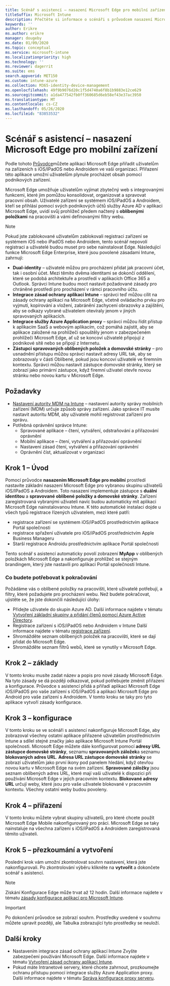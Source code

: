 ```yaml
---
title: Scénář s asistencí – nasazení Microsoft Edge pro mobilní zařízení
titleSuffix: Microsoft Intune
description: Přečtěte si informace o scénáři s průvodcem nasazení Microsoft Edge pro mobilní zařízení z portálu pro správu Microsoft 365.
keywords: ''
author: Erikre
ms.author: erikre
manager: dougeby
ms.date: 01/09/2020
ms.topic: conceptual
ms.service: microsoft-intune
ms.localizationpriority: high
ms.technology: ''
ms.reviewer: dagerrit
ms.suite: ems
search.appverid: MET150
ms.custom: intune-azure
ms.collection: M365-identity-device-management
ms.openlocfilehash: 49f9b9076d20c1f5d4740a6f8b1b9883e12ce629
ms.sourcegitcommit: a1da477542fb0ff360685d6eb58ef43e37ac3950
ms.translationtype: MT
ms.contentlocale: cs-CZ
ms.lasthandoff: 05/26/2020
ms.locfileid: "83853532"
---
```

# <a name="guided-scenario---deploy-microsoft-edge-for-mobile"></a>Scénář s asistencí – nasazení Microsoft Edge pro mobilní zařízení

Podle tohoto [Průvodce](guided-scenarios-overview.md)můžete aplikaci Microsoft Edge přiřadit uživatelům na zařízeních s iOS/IPadOS nebo Androidem ve vaší organizaci. Přiřazení této aplikace umožní uživatelům plynule procházet obsah pomocí podnikových zařízení.

Microsoft Edge umožňuje uživatelům vyjímat zbytečný web s integrovanými funkcemi, které jim pomůžou konsolidovat, organizovat a spravovat pracovní obsah. Uživatelé zařízení se systémem iOS/iPadOS a Androidem, kteří se přihlásí pomocí svých podnikových účtů služby Azure AD v aplikaci Microsoft Edge, uvidí svůj prohlížeč předem načtený s **oblíbenými položkami** na pracovišti a vámi definovanými filtry webu.

> [!NOTE]
> Pokud jste zablokované uživatelům zablokovali registraci zařízení se systémem iOS nebo iPadOS nebo Androidem, tento scénář nepovolí registraci a uživatelé budou muset pro sebe nainstalovat Edge.
Následující funkce Microsoft Edge Enterprise, které jsou povolené zásadami Intune, zahrnují:

- **Dual-identity** – uživatelé můžou pro procházení přidat jak pracovní účet, tak i osobní účet. Mezi těmito dvěma identitami se dokončí oddělení, které se podobá architektuře a prostředí v aplikacích Office 365 a Outlook. Správci Intune budou moct nastavit požadované zásady pro chráněné prostředí pro procházení v rámci pracovního účtu.
- **Integrace zásad ochrany aplikací Intune** – správci teď můžou cílit na zásady ochrany aplikací na Microsoft Edge, včetně ovládacího prvku pro vyjmutí, kopírování a vložení, zabránění zachycení obrazovky a zajištění, aby se odkazy vybrané uživatelem otevíraly jenom v jiných spravovaných aplikacích.
- **Integrace služby Azure Application proxy** – správci můžou řídit přístup k aplikacím SaaS a webovým aplikacím, což pomáhá zajistit, aby se aplikace založené na prohlížeči spouštěly jenom v zabezpečeném prohlížeči Microsoft Edge, ať už se koncoví uživatelé připojují z podnikové sítě nebo se připojí z Internetu.
- **Zástupci spravovaných oblíbených položek a domovské stránky** – pro usnadnění přístupu můžou správci nastavit adresy URL tak, aby se zobrazovaly v části Oblíbené, pokud jsou koncoví uživatelé ve firemním kontextu. Správci můžou nastavit zástupce domovské stránky, který se zobrazí jako primární zástupce, když firemní uživatel otevře novou stránku nebo novou kartu v Microsoft Edge.

## <a name="prerequisites"></a>Požadavky

- [Nastavení autority MDM na Intune](mdm-authority-set.md#set-mdm-authority-to-intune) – nastavení autority správy mobilních zařízení (MDM) určuje způsob správy zařízení. Jako správce IT musíte nastavit autoritu MDM, aby uživatelé mohli registrovat zařízení pro správu.
- Potřebná oprávnění správce Intune:
  - Spravované aplikace – čtení, vytváření, odstraňování a přiřazování oprávnění
  - Mobilní aplikace – čtení, vytváření a přiřazování oprávnění
  - Nastavení zásad čtení, vytváření a přiřazování oprávnění
  - Oprávnění číst, aktualizovat v organizaci

## <a name="step-1---introduction"></a>Krok 1 – Úvod

Pomocí průvodce **nasazením Microsoft Edge pro mobilní** prostředí nastavíte základní nasazení Microsoft Edge pro vybranou skupinu uživatelů iOS/IPadOS a Androidem. Toto nasazení implementuje zástupce s **duální identitou** a **spravované oblíbené položky a domovské stránky**. Zařízení zaregistrovaná vybranými uživateli navíc budou automaticky mít aplikaci Microsoft Edge nainstalovanou Intune. K této automatické instalaci dojde u všech typů registrace řízených uživatelem, mezi které patří:

- registrace zařízení se systémem iOS/iPadOS prostřednictvím aplikace Portál společnosti
- registrace spřažení uživatele pro iOS/iPadOS prostřednictvím Apple Business Manageru
- Starší registrace Androidu prostřednictvím aplikace Portál společnosti

Tento scénář s asistencí automaticky povolí zobrazení **MyApp** v oblíbených položkách Microsoft Edge a nakonfiguruje prohlížeč se stejným brandingem, který jste nastavili pro aplikaci Portál společnosti Intune.

### <a name="what-you-will-need-to-continue"></a>Co budete potřebovat k pokračování

Požádáme vás o oblíbené položky na pracovišti, které uživatelé potřebují, a filtry, které požadujete pro procházení webu. Než budete pokračovat, ujistěte se, že jste dokončili následující úlohy:

- Přidejte uživatele do skupin Azure AD. Další informace najdete v tématu [Vytvoření základní skupiny a přidání členů pomocí Azure Active Directory](https://go.microsoft.com/fwlink/?linkid=2102458).
- Registrace zařízení s iOS/iPadOS nebo Androidem v Intune Další informace najdete v tématu [registrace zařízení](https://go.microsoft.com/fwlink/?linkid=2102547).
- Shromážděte seznam oblíbených položek na pracovišti, které se dají přidat do Microsoft Edge.
- Shromážděte seznam filtrů webů, které se vynutily v Microsoft Edge.

## <a name="step-2---basics"></a>Krok 2 – základy

V tomto kroku musíte zadat název a popis pro nové zásady Microsoft Edge. Na tyto zásady se dá později odkazovat, pokud potřebujete změnit přiřazení a konfigurace. Průvodce s asistencí přidá a přiřadí aplikaci Microsoft Edge iOS/iPadOS pro vaše zařízení s iOS/iPadOS a aplikaci Microsoft Edge pro Android pro vaše zařízení s Androidem. V tomto kroku se taky pro tyto aplikace vytvoří zásady konfigurace.

## <a name="step-3---configuration"></a>Krok 3 – konfigurace

V tomto kroku se ve scénáři s asistencí nakonfiguruje Microsoft Edge, aby zobrazoval všechny ostatní aplikace přiřazené uživatelům prostřednictvím Intune a sdílel stejné značky jako aplikace Microsoft Intune Portál společnosti. Microsoft Edge můžete dále konfigurovat pomocí **adresy URL zástupce domovské stránky**, seznamu **spravovaných záložek**a seznamu **blokovaných adres URL**. **Adresa URL zástupce domovské stránky** se zobrazí uživatelům jako první ikony pod panelem hledání, když otevřou novou kartu v Microsoft Edge na svém zařízení. **Spravované záložky** jsou seznam oblíbených adres URL, které mají vaši uživatelé k dispozici při používání Microsoft Edge v jejich pracovním kontextu. **Blokované adresy URL** určují weby, které jsou pro vaše uživatele blokované v pracovním kontextu. Všechny ostatní weby budou povoleny.

## <a name="step-4---assignments"></a>Krok 4 – přiřazení

V tomto kroku můžete vybrat skupiny uživatelů, pro které chcete použít Microsoft Edge Mobile nakonfigurovaný pro práci. Microsoft Edge se taky nainstaluje na všechna zařízení s iOS/iPadOS a Androidem zaregistrovaná těmito uživateli.

## <a name="step-5---review--create"></a>Krok 5 – přezkoumání a vytvoření

Poslední krok vám umožní zkontrolovat souhrn nastavení, která jste nakonfigurovali. Po zkontrolování výběru klikněte na **vytvořit** a dokončete scénář s asistencí. 

> [!NOTE]
> Získání Konfigurace Edge může trvat až 12 hodin. Další informace najdete v tématu [zásady konfigurace aplikací pro Microsoft Intune](../apps/app-configuration-policies-overview.md).

> [!IMPORTANT]
> Po dokončení průvodce se zobrazí souhrn. Prostředky uvedené v souhrnu můžete upravit později, ale Tabulka zobrazující tyto prostředky se neuloží.

## <a name="next-steps"></a>Další kroky

- Nastavením integrace zásad ochrany aplikací Intune Zvyšte zabezpečení používání Microsoft Edge. Další informace najdete v tématu [Vytvoření zásad ochrany aplikací Intune](../apps/manage-microsoft-edge.md#create-intune-app-protection-policies).
- Pokud máte Intranetové servery, které chcete zahrnout, prozkoumejte ochranu přístupu pomocí integrace služby Azure Application proxy. Další informace najdete v tématu [Správa konfigurace proxy serveru](../apps/manage-microsoft-edge.md#manage-proxy-configuration).